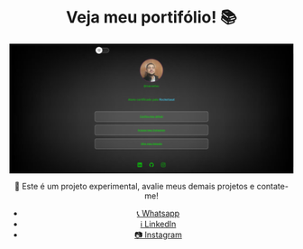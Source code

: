 <h1 align="center"> Veja meu portifólio! 📚 </h1>

<img  src="./assets/perfil.png" align="center">

<p align="center"> 👾 Este é um projeto experimental, avalie meus demais projetos e contate-me!</p>

<ul align="center">    
        <li>    <a href="wa.me/+558799472185"> 📞 Whatsapp </a> </li>
        <li>    <a href="https://www.linkedin.com/in/gabriel-ferreira-alves-728330288/">ℹ️ LinkedIn</a> </li>
        <li>    <a href="https://www.instagram.com/russ_biel/">📷 Instagram </a> </li>
   </ul>